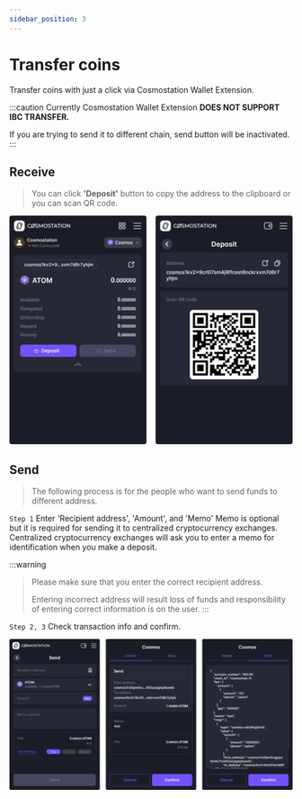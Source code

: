```yaml
---
sidebar_position: 3
---
```


# Transfer coins

Transfer coins with just a click via Cosmostation Wallet Extension.

:::caution
Currently Cosmostation Wallet Extension **DOES NOT SUPPORT IBC TRANSFER.**

If you are trying to send it to different chain, send button will be inactivated.
:::

## Receive

> You can click **'Deposit'** button to copy the address to the clipboard or you can scan QR code.

![Receive](/img/guide/extension/transfer/deposit.png)


## Send

> The following process is for the people who want to send funds to different address.

`Step 1` Enter 'Recipient address', 'Amount', and 'Memo'
Memo is optional but it is required for sending it to centralized cryptocurrency exchanges.
Centralized cryptocurrency exchanges will ask you to enter a memo for identification when you make a deposit.

:::warning
> Please make sure that you enter the correct recipient address. 
>
> Entering incorrect address will result loss of funds and responsibility of entering correct information is on the user.
:::

`Step 2, 3` Check transaction info and confirm.

![Send](/img/guide/extension/transfer/send.png)
